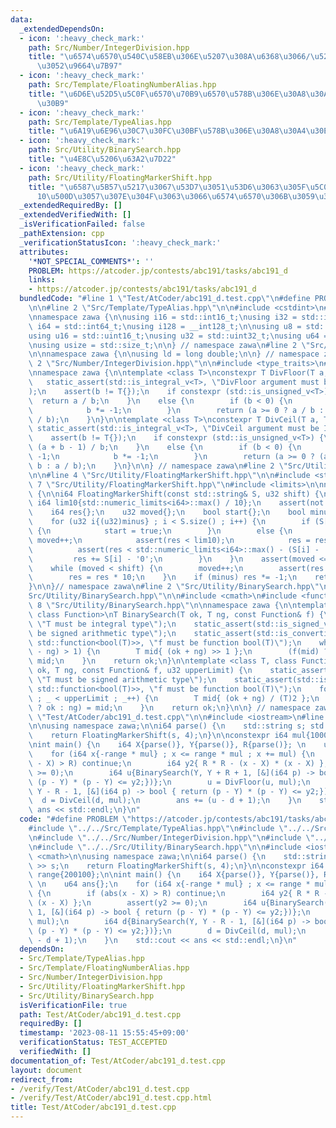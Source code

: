 ```yaml
---
data:
  _extendedDependsOn:
  - icon: ':heavy_check_mark:'
    path: Src/Number/IntegerDivision.hpp
    title: "\u6574\u6570\u540C\u58EB\u306E\u5207\u308A\u6368\u3066/\u5207\u308A\u4E0A\
      \u3052\u9664\u7B97"
  - icon: ':heavy_check_mark:'
    path: Src/Template/FloatingNumberAlias.hpp
    title: "\u6D6E\u52D5\u5C0F\u6570\u70B9\u6570\u578B\u306E\u30A8\u30A4\u30EA\u30A2\
      \u30B9"
  - icon: ':heavy_check_mark:'
    path: Src/Template/TypeAlias.hpp
    title: "\u6A19\u6E96\u30C7\u30FC\u30BF\u578B\u306E\u30A8\u30A4\u30EA\u30A2\u30B9"
  - icon: ':heavy_check_mark:'
    path: Src/Utility/BinarySearch.hpp
    title: "\u4E8C\u5206\u63A2\u7D22"
  - icon: ':heavy_check_mark:'
    path: Src/Utility/FloatingMarkerShift.hpp
    title: "\u6587\u5B57\u5217\u3067\u53D7\u3051\u53D6\u3063\u305F\u5C0F\u6570\u3092\
      10\u500D\u3057\u307E\u304F\u3063\u3066\u6574\u6570\u306B\u3059\u308B\u3084\u3064"
  _extendedRequiredBy: []
  _extendedVerifiedWith: []
  _isVerificationFailed: false
  _pathExtension: cpp
  _verificationStatusIcon: ':heavy_check_mark:'
  attributes:
    '*NOT_SPECIAL_COMMENTS*': ''
    PROBLEM: https://atcoder.jp/contests/abc191/tasks/abc191_d
    links:
    - https://atcoder.jp/contests/abc191/tasks/abc191_d
  bundledCode: "#line 1 \"Test/AtCoder/abc191_d.test.cpp\"\n#define PROBLEM \"https://atcoder.jp/contests/abc191/tasks/abc191_d\"\
    \n\n#line 2 \"Src/Template/TypeAlias.hpp\"\n\n#include <cstdint>\n#include <cstddef>\n\
    \nnamespace zawa {\n\nusing i16 = std::int16_t;\nusing i32 = std::int32_t;\nusing\
    \ i64 = std::int64_t;\nusing i128 = __int128_t;\n\nusing u8 = std::uint8_t;\n\
    using u16 = std::uint16_t;\nusing u32 = std::uint32_t;\nusing u64 = std::uint64_t;\n\
    \nusing usize = std::size_t;\n\n} // namespace zawa\n#line 2 \"Src/Template/FloatingNumberAlias.hpp\"\
    \n\nnamespace zawa {\n\nusing ld = long double;\n\n} // namespace zawa\n#line\
    \ 2 \"Src/Number/IntegerDivision.hpp\"\n\n#include <type_traits>\n#include <cassert>\n\
    \nnamespace zawa {\n\ntemplate <class T>\nconstexpr T DivFloor(T a, T b) {\n \
    \   static_assert(std::is_integral_v<T>, \"DivFloor argument must be Integer\"\
    );\n    assert(b != T{});\n    if constexpr (std::is_unsigned_v<T>) {\n      \
    \  return a / b;\n    }\n    else {\n        if (b < 0) {\n            a *= -1;\n\
    \            b *= -1;\n        }\n        return (a >= 0 ? a / b : (a - b + 1)\
    \ / b);\n    }\n}\n\ntemplate <class T>\nconstexpr T DivCeil(T a, T b) {\n   \
    \ static_assert(std::is_integral_v<T>, \"DivCeil argument must be Integer\");\n\
    \    assert(b != T{});\n    if constexpr (std::is_unsigned_v<T>) {\n        return\
    \ (a + b - 1) / b;\n    }\n    else {\n        if (b < 0) {\n            a *=\
    \ -1;\n            b *= -1;\n        }\n        return (a >= 0 ? (a + b - 1) /\
    \ b : a / b);\n    }\n}\n\n} // namespace zawa\n#line 2 \"Src/Utility/FloatingMarkerShift.hpp\"\
    \n\n#line 4 \"Src/Utility/FloatingMarkerShift.hpp\"\n\n#include <string>\n#line\
    \ 7 \"Src/Utility/FloatingMarkerShift.hpp\"\n#include <limits>\n\nnamespace zawa\
    \ {\n\ni64 FloatingMarkerShift(const std::string& S, u32 shift) {\n    static\
    \ i64 lim10{std::numeric_limits<i64>::max() / 10};\n    assert(not S.empty());\n\
    \    i64 res{};\n    u32 moved{};\n    bool start{};\n    bool minus{S[0] == '-'};\n\
    \    for (u32 i{(u32)minus} ; i < S.size() ; i++) {\n        if (S[i] == '.')\
    \ {\n            start = true;\n        }\n        else {\n            if (start)\
    \ moved++;\n            assert(res < lim10);\n            res = res * 10;\n  \
    \          assert(res < std::numeric_limits<i64>::max() - (S[i] - '0'));\n   \
    \         res += S[i] - '0';\n        }\n    }\n    assert(moved <= shift);\n\
    \    while (moved < shift) {\n        moved++;\n        assert(res < lim10);\n\
    \        res = res * 10;\n    }\n    if (minus) res *= -1;\n    return res;\n\
    }\n\n}// namespace zawa\n#line 2 \"Src/Utility/BinarySearch.hpp\"\n\n#line 4 \"\
    Src/Utility/BinarySearch.hpp\"\n\n#include <cmath>\n#include <functional>\n#line\
    \ 8 \"Src/Utility/BinarySearch.hpp\"\n\nnamespace zawa {\n\ntemplate <class T,\
    \ class Function>\nT BinarySearch(T ok, T ng, const Function& f) {\n    static_assert(std::is_integral_v<T>,\
    \ \"T must be integral type\");\n    static_assert(std::is_signed_v<T>, \"T must\
    \ be signed arithmetic type\");\n    static_assert(std::is_convertible_v<Function,\
    \ std::function<bool(T)>>, \"f must be function bool(T)\");\n    while (std::abs(ok\
    \ - ng) > 1) {\n        T mid{ (ok + ng) >> 1 };\n        (f(mid) ? ok : ng) =\
    \ mid;\n    }\n    return ok;\n}\n\ntemplate <class T, class Function>\nT BinarySearch(T\
    \ ok, T ng, const Function& f, u32 upperLimit) {\n    static_assert(std::is_signed_v<T>,\
    \ \"T must be signed arithmetic type\");\n    static_assert(std::is_convertible_v<Function,\
    \ std::function<bool(T)>>, \"f must be function bool(T)\");\n    for (u32 _{}\
    \ ; _ < upperLimit ; _++) {\n        T mid{ (ok + ng) / (T)2 };\n        (f(mid)\
    \ ? ok : ng) = mid;\n    }\n    return ok;\n}\n\n} // namespace zawa\n#line 8\
    \ \"Test/AtCoder/abc191_d.test.cpp\"\n\n#include <iostream>\n#line 11 \"Test/AtCoder/abc191_d.test.cpp\"\
    \n\nusing namespace zawa;\n\ni64 parse() {\n    std::string s; std::cin >> s;\n\
    \    return FloatingMarkerShift(s, 4);\n}\n\nconstexpr i64 mul{10000}, range{200100};\n\
    \nint main() {\n    i64 X{parse()}, Y{parse()}, R{parse()}; \n    u64 ans{};\n\
    \    for (i64 x{-range * mul} ; x <= range * mul ; x += mul) {\n        if (abs(x\
    \ - X) > R) continue;\n        i64 y2{ R * R - (x - X) * (x - X) };\n        assert(y2\
    \ >= 0);\n        i64 u{BinarySearch(Y, Y + R + 1, [&](i64 p) -> bool { return\
    \ (p - Y) * (p - Y) <= y2;})};\n        u = DivFloor(u, mul);\n        i64 d{BinarySearch(Y,\
    \ Y - R - 1, [&](i64 p) -> bool { return (p - Y) * (p - Y) <= y2;})};\n      \
    \  d = DivCeil(d, mul);\n        ans += (u - d + 1);\n    }\n    std::cout <<\
    \ ans << std::endl;\n}\n"
  code: "#define PROBLEM \"https://atcoder.jp/contests/abc191/tasks/abc191_d\"\n\n\
    #include \"../../Src/Template/TypeAlias.hpp\"\n#include \"../../Src/Template/FloatingNumberAlias.hpp\"\
    \n#include \"../../Src/Number/IntegerDivision.hpp\"\n#include \"../../Src/Utility/FloatingMarkerShift.hpp\"\
    \n#include \"../../Src/Utility/BinarySearch.hpp\"\n\n#include <iostream>\n#include\
    \ <cmath>\n\nusing namespace zawa;\n\ni64 parse() {\n    std::string s; std::cin\
    \ >> s;\n    return FloatingMarkerShift(s, 4);\n}\n\nconstexpr i64 mul{10000},\
    \ range{200100};\n\nint main() {\n    i64 X{parse()}, Y{parse()}, R{parse()};\
    \ \n    u64 ans{};\n    for (i64 x{-range * mul} ; x <= range * mul ; x += mul)\
    \ {\n        if (abs(x - X) > R) continue;\n        i64 y2{ R * R - (x - X) *\
    \ (x - X) };\n        assert(y2 >= 0);\n        i64 u{BinarySearch(Y, Y + R +\
    \ 1, [&](i64 p) -> bool { return (p - Y) * (p - Y) <= y2;})};\n        u = DivFloor(u,\
    \ mul);\n        i64 d{BinarySearch(Y, Y - R - 1, [&](i64 p) -> bool { return\
    \ (p - Y) * (p - Y) <= y2;})};\n        d = DivCeil(d, mul);\n        ans += (u\
    \ - d + 1);\n    }\n    std::cout << ans << std::endl;\n}\n"
  dependsOn:
  - Src/Template/TypeAlias.hpp
  - Src/Template/FloatingNumberAlias.hpp
  - Src/Number/IntegerDivision.hpp
  - Src/Utility/FloatingMarkerShift.hpp
  - Src/Utility/BinarySearch.hpp
  isVerificationFile: true
  path: Test/AtCoder/abc191_d.test.cpp
  requiredBy: []
  timestamp: '2023-08-11 15:55:45+09:00'
  verificationStatus: TEST_ACCEPTED
  verifiedWith: []
documentation_of: Test/AtCoder/abc191_d.test.cpp
layout: document
redirect_from:
- /verify/Test/AtCoder/abc191_d.test.cpp
- /verify/Test/AtCoder/abc191_d.test.cpp.html
title: Test/AtCoder/abc191_d.test.cpp
---
```

